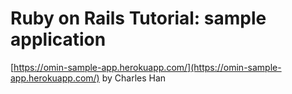 # Ruby on Rails Tutorial: sample application
[https://omin-sample-app.herokuapp.com/](https://omin-sample-app.herokuapp.com/)
by Charles Han